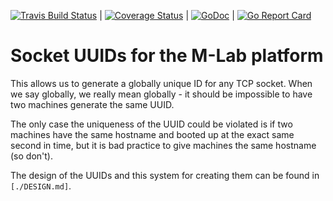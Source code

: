 [![Travis Build Status](https://travis-ci.org/m-lab/uuid.svg?branch=master)](https://travis-ci.org/m-lab/uuid) | [![Coverage Status](https://coveralls.io/repos/m-lab/uuid/badge.svg?branch=master)](https://coveralls.io/github/m-lab/uuid?branch=master) | [![GoDoc](https://godoc.org/github.com/m-lab/uuid?status.svg)](https://godoc.org/github.com/m-lab/uuid) | [![Go Report Card](https://goreportcard.com/badge/github.com/m-lab/uuid)](https://goreportcard.com/report/github.com/m-lab/uuid)

# Socket UUIDs for the M-Lab platform

This allows us to generate a globally unique ID for any TCP socket. When we
say globally, we really mean globally - it should be impossible to have two
machines generate the same UUID.

The only case the uniqueness of the UUID could be violated is if two machines
have the same hostname and booted up at the exact same second in time, but it is
bad practice to give machines the same hostname (so don't).

The design of the UUIDs and this system for creating them can be found in
`[./DESIGN.md]`.